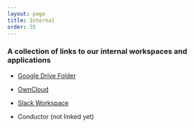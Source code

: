 ```yaml
---
layout: page
title: Internal
order: 35
---
```



### A collection of links to our internal workspaces and applications

* <a href="{{ site.internal.googledrive }}" target="_blank">Google Drive Folder</a>

* <a href="{{ site.internal.owncloud }}" target="_blank">OwnCloud</a>

* <a href="{{ site.internal.slack }}" target="_blank">Slack Workspace</a>

* Conductor (not linked yet)
